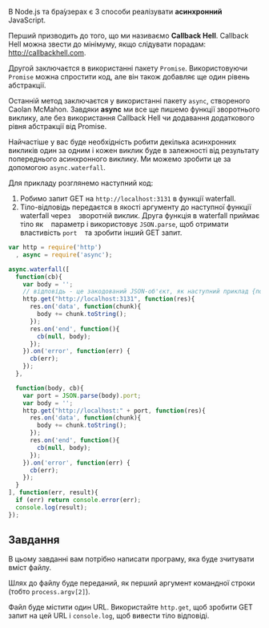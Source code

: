 В Node.js та бра́узерах є 3 способи реалізувати **асинхронний** JavaScript.

Перший призводить до того, що ми називаємо **Callback Hell**.
Callback Hell можна звести до мінімуму, якщо слідувати порадам:
  http://callbackhell.com.

Другой заключаєтся в використанні пакету `Promise`. Використовуючи `Promise`
можна спростити код, але він також добавляє ще один рівень абстракції.

Останній метод заключаєтся у використанні пакету `async`, створеного Caolan McMahon.
Завдяки **async** ми все ще пишемо функції зворотнього виклику, але без використання
Callback Hell чи додавання додаткового рівня абстракції від Promise.

Найчастіше у вас буде необхідність робити декілька асинхронних викликів один за одним і
кожен виклик буде в залежності від результату попереднього асинхронного виклику.
Ми можемо зробити це за допомогою `async.waterfall`.

Для прикладу розглянемо наступний код:

1) Робимо запит GET на `http://localhost:3131` в функції waterfall.
2) Тіло-відповідь передаєтся в якості аргументу до наступної функції waterfall через
   зворотній виклик. Друга функція в waterfall приймає тіло як
   параметр і використовує `JSON.parse`, щоб отримати властивість `port`
   та зробити інший GET запит.

```js
var http = require('http')
  , async = require('async');

async.waterfall([
  function(cb){
    var body = '';
    // відповідь - це закодований JSON-об'єкт, як наступний приклад {порт: 3132}
    http.get("http://localhost:3131", function(res){
      res.on('data', function(chunk){
        body += chunk.toString();
      });
      res.on('end', function(){
        cb(null, body);
      });
    }).on('error', function(err) {
      cb(err);
    });
  },

  function(body, cb){
    var port = JSON.parse(body).port;
    var body = '';
    http.get("http://localhost:" + port, function(res){
      res.on('data', function(chunk){
        body += chunk.toString();
      });
      res.on('end', function(){
        cb(null, body);
      });
    }).on('error', function(err) {
      cb(err);
    });
  }
], function(err, result){
  if (err) return console.error(err);
  console.log(result);
});
```

## Завдання

В цьому завданні вам потрібно написати програму, яка буде зчитувати вміст файлу.

Шлях до файлу буде переданий, як перший аргумент командної строки
(тобто `process.argv[2]`).

Файл буде містити один URL. Використайте `http.get`, щоб зробити GET запит на
цей URL і `console.log`, щоб вивести тіло відповіді.
